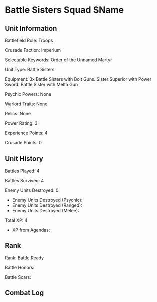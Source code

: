 Battle Sisters Squad $Name
====

Unit Information
----

Battlefield Role: Troops

Crusade Faction: Imperium

Selectable Keywords: Order of the Unnamed Martyr

Unit Type: Battle Sisters

Equipment: 3x Battle Sisters with Bolt Guns. Sister Superior with Power Sword. Battle Sister with Melta Gun

Psychic Powers: None

Warlord Traits: None

Relics: None

Power Rating: 3

Experience Points: 4

Crusade Points: 0


Unit History
---
Battles Played: 4

Battles Survived: 4

Enemy Units Destroyed: 0
* Enemy Units Destroyed (Psychic):
* Enemy Units Destroyed (Ranged):
* Enemy Units Destroyed (Melee):

Total XP: 4
* XP from Agendas:

Rank
----
Rank: Battle Ready

Battle Honors:

Battle Scars:


Combat Log
---
